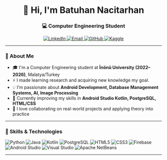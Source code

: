 <h1 align="center">👋 Hi, I'm Batuhan Nacitarhan</h1>
<h3 align="center">💻 Computer Engineering Student </h3>

<p align="center">
  <a href="https://www.linkedin.com/in/batuhan-nacitarhan/" target="_blank">
    <img src="https://img.shields.io/badge/LinkedIn-Batuhan%20Nacitarhan-blue?style=for-the-badge&logo=linkedin" alt="LinkedIn"/>
  </a>
  <a href="mailto:batuhan.nacitarhan@gmail.com">
    <img src="https://img.shields.io/badge/Gmail-batuhan.nacitarhan%40gmail.com-red?style=for-the-badge&logo=gmail" alt="Email"/>
  </a>
  <a href="https://github.com/BatuhanNacitarhan">
    <img src="https://img.shields.io/badge/GitHub-BatuhanNacitarhan-black?style=for-the-badge&logo=github" alt="GitHub"/>
  </a>
  <a href="https://www.kaggle.com/batuhannacitarhan" target="_blank">
    <img src="https://img.shields.io/badge/Kaggle-Retina%20Damar%20Segmentasyonu-blue?style=for-the-badge&logo=kaggle" alt="Kaggle"/>
  </a>
</p>


---

### 🎯 About Me
- 🎓 I'm a Computer Engineering student at **İnönü University (2022–2026)**, Malatya/Turkey
- ⚡ I made learning research and acquiring new knowledge my goal.
- 💡 I’m passionate about **Android Development, Database Management Systems, AI, Image Processing**  
- 🧠 Currently improving my skills in **Android Studio Kotlin, PostgreSQL, HTML/CSS**  
- 🤝 I love collaborating on real-world projects and applying theory into practice  

---

### 🧩 Skills & Technologies
![Python](https://img.shields.io/badge/Python-3776AB?style=for-the-badge&logo=python&logoColor=white)
![Java](https://img.shields.io/badge/Java-ED8B00?style=for-the-badge&logo=openjdk&logoColor=white)
![Kotlin](https://img.shields.io/badge/Kotlin-0095D5?style=for-the-badge&logo=kotlin&logoColor=white)
![PostgreSQL](https://img.shields.io/badge/PostgreSQL-316192?style=for-the-badge&logo=postgresql&logoColor=white)
![HTML5](https://img.shields.io/badge/HTML5-E34F26?style=for-the-badge&logo=html5&logoColor=white)
![CSS3](https://img.shields.io/badge/CSS3-1572B6?style=for-the-badge&logo=css3&logoColor=white)
![Firebase](https://img.shields.io/badge/Firebase-FFCA28?style=for-the-badge&logo=firebase&logoColor=black)
![Android Studio](https://img.shields.io/badge/Android%20Studio-3DDC84?style=for-the-badge&logo=android-studio&logoColor=white)
![Visual Studio](https://img.shields.io/badge/Visual%20Studio-5C2D91?style=for-the-badge&logo=visual-studio&logoColor=white)
![Apache NetBeans](https://img.shields.io/badge/Apache%20NetBeans-1B6AC6?style=for-the-badge&logo=apache-netbeans-ide&logoColor=white)

---
